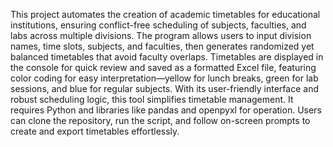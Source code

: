This project automates the creation of academic timetables for educational institutions, ensuring conflict-free scheduling of subjects, faculties, and labs across multiple divisions. The program allows users to input division names, time slots, subjects, and faculties, then generates randomized yet balanced timetables that avoid faculty overlaps. Timetables are displayed in the console for quick review and saved as a formatted Excel file, featuring color coding for easy interpretation—yellow for lunch breaks, green for lab sessions, and blue for regular subjects. With its user-friendly interface and robust scheduling logic, this tool simplifies timetable management. It requires Python and libraries like pandas and openpyxl for operation. Users can clone the repository, run the script, and follow on-screen prompts to create and export timetables effortlessly.
